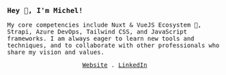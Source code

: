 <h3>
  <samp>
  Hey 👋, I'm Michel!
  </samp>
</h3>
<p>
  <samp>
    My core competencies include Nuxt & VueJS Ecosystem 🖖, Strapi, Azure DevOps, Tailwind CSS, and JavaScript frameworks. I am always eager to learn new tools and techniques, and to collaborate with other professionals who share my vision and values.
  </samp>
</p>
<p align="center">
  <samp>
    <a href="https://michelmartinez.com">Website</a> .
    <a href="https://www.linkedin.com/in/mimartinez">LinkedIn</a>
  </samp>
</p>
<!--</br>

![Michel's github stats](https://github-readme-stats.vercel.app/api?username=mimartinez&count_private=true&show_icons=true)-->
